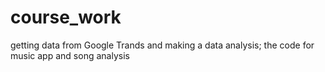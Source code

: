 # course_work
getting data from Google Trands and making a data analysis; the code for music app and song analysis
 
